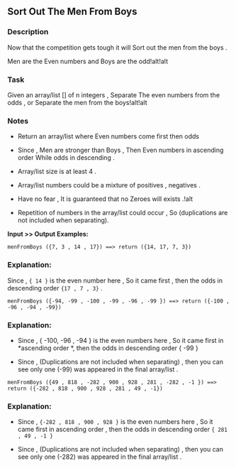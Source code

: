 ## Sort Out The Men From Boys

### Description

Now that the competition gets tough it will Sort out the men from the boys .

Men are the Even numbers and Boys are the odd!alt!alt
### Task
Given an array/list [] of n integers , Separate The even numbers from the odds , or Separate the men from the boys!alt!alt
### Notes
* Return an array/list where Even numbers come first then odds

* Since , Men are stronger than Boys , Then Even numbers in ascending order While odds in descending .

* Array/list size is at least 4 .

* Array/list numbers could be a mixture of positives , negatives .

* Have no fear , It is guaranteed that no Zeroes will exists .!alt
* Repetition of numbers in the array/list could occur , So (duplications are not included when separating).

**Input >> Output Examples:**
```
menFromBoys ({7, 3 , 14 , 17}) ==> return ({14, 17, 7, 3})
```
### Explanation:
Since , `{ 14 }` is the even number here , So it came first , then the odds in descending order `{17 , 7 , 3}` .
```
menFromBoys ({-94, -99 , -100 , -99 , -96 , -99 }) ==> return ({-100 , -96 , -94 , -99})
```
### Explanation:
* Since , { -100, -96 , -94 } is the even numbers here , So it came first in *ascending order *, then the odds in descending order { -99 }

* Since , (Duplications are not included when separating) , then you can see only one (-99) was appeared in the final array/list .
```
menFromBoys ({49 , 818 , -282 , 900 , 928 , 281 , -282 , -1 }) ==> return ({-282 , 818 , 900 , 928 , 281 , 49 , -1})
```
### Explanation:
* Since , `{-282 , 818 , 900 , 928 }` is the even numbers here , So it came first in ascending order , then the odds in descending order `{ 281 , 49 , -1 }`

* Since , (Duplications are not included when separating) , then you can see only one (-282) was appeared in the final array/list .